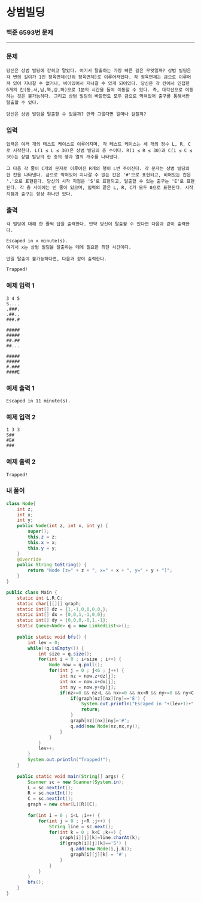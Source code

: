 # 상범빌딩

### 백준 6593번 문제

------------


### 문제

    당신은 상범 빌딩에 갇히고 말았다. 여기서 탈출하는 가장 빠른 길은 무엇일까? 상범 빌딩은 각 변의 길이가 1인 정육면체(단위 정육면체)로 이루어져있다. 각 정육면체는 금으로 이루어져 있어 지나갈 수 없거나, 비어있어서 지나갈 수 있게 되어있다. 당신은 각 칸에서 인접한 6개의 칸(동,서,남,북,상,하)으로 1분의 시간을 들여 이동할 수 있다. 즉, 대각선으로 이동하는 것은 불가능하다. 그리고 상범 빌딩의 바깥면도 모두 금으로 막혀있어 출구를 통해서만 탈출할 수 있다.

    당신은 상범 빌딩을 탈출할 수 있을까? 만약 그렇다면 얼마나 걸릴까?

### 입력

    입력은 여러 개의 테스트 케이스로 이루어지며, 각 테스트 케이스는 세 개의 정수 L, R, C로 시작한다. L(1 ≤ L ≤ 30)은 상범 빌딩의 층 수이다. R(1 ≤ R ≤ 30)과 C(1 ≤ C ≤ 30)는 상범 빌딩의 한 층의 행과 열의 개수를 나타낸다.

    그 다음 각 줄이 C개의 문자로 이루어진 R개의 행이 L번 주어진다. 각 문자는 상범 빌딩의 한 칸을 나타낸다. 금으로 막혀있어 지나갈 수 없는 칸은 '#'으로 표현되고, 비어있는 칸은 '.'으로 표현된다. 당신의 시작 지점은 'S'로 표현되고, 탈출할 수 있는 출구는 'E'로 표현된다. 각 층 사이에는 빈 줄이 있으며, 입력의 끝은 L, R, C가 모두 0으로 표현된다. 시작 지점과 출구는 항상 하나만 있다.

### 출력

    각 빌딩에 대해 한 줄씩 답을 출력한다. 만약 당신이 탈출할 수 있다면 다음과 같이 출력한다.

    Escaped in x minute(s).
    여기서 x는 상범 빌딩을 탈출하는 데에 필요한 최단 시간이다.

    만일 탈출이 불가능하다면, 다음과 같이 출력한다.

    Trapped!

### 예제 입력 1 

    3 4 5
    S....
    .###.
    .##..
    ###.#

    #####
    #####
    ##.##
    ##...

    #####
    #####
    #.###
    ####E

### 예제 출력 1 

    Escaped in 11 minute(s).

### 예제 입력 2

    1 3 3
    S##
    #E#
    ###

### 예제 출력 2 

    Trapped!

### 내 풀이

```java
class Node{
	int z;
	int x;
	int y;
	public Node(int z, int x, int y) {
		super();
		this.z = z;
		this.x = x;
		this.y = y;
	}
	@Override
	public String toString() {
		return "Node [z=" + z + ", x=" + x + ", y=" + y + "]";
	}
}

public class Main {
	static int L,R,C;
	static char[][][] graph;
	static int[] dz = {1,-1,0,0,0,0,};
	static int[] dx = {0,0,1,-1,0,0};
	static int[] dy = {0,0,0,-0,1,-1};
	static Queue<Node> q = new LinkedList<>();
	
	public static void bfs() {
		int lev = 0;
		while(!q.isEmpty()) {
			int size = q.size();
			for(int i = 0 ; i<size ; i++) {
				Node now = q.poll();
				for(int j = 0 ; j<6 ; j++) {
					int nz = now.z+dz[j];
					int nx = now.x+dx[j];
					int ny = now.y+dy[j];
					if(nz>=0 && nz<L && nx>=0 && nx<R && ny>=0 && ny<C && graph[nz][nx][ny]!='#') {
						if(graph[nz][nx][ny]=='E') {
							System.out.println("Escaped in "+(lev+1)+" minute(s).");
							return;
						}
						graph[nz][nx][ny]='#';
						q.add(new Node(nz,nx,ny));
					}
				}
			}
			lev++;
		}
		System.out.println("Trapped!");
	}
	
    public static void main(String[] args) {
    	Scanner sc = new Scanner(System.in);
    	L = sc.nextInt();
    	R = sc.nextInt();
    	C = sc.nextInt();
    	graph = new char[L][R][C];
    	
    	for(int i = 0 ; i<L ;i++) {
    		for(int j = 0 ; j<R ;j++) {
    			String line = sc.next();
        		for(int k = 0 ; k<C ;k++) {
            		graph[i][j][k]=line.charAt(k);
            		if(graph[i][j][k]=='S') {
            			q.add(new Node(i,j,k));
            			graph[i][j][k] = '#';
            		}
            	}
        	}
    	}
    	bfs();
    }
}
```